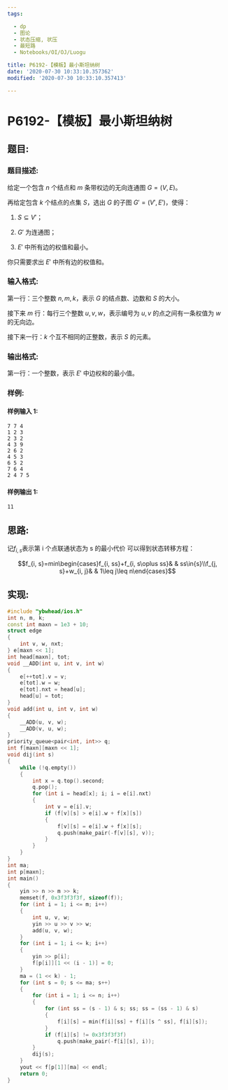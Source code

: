 ```yaml
---
tags:

  - dp
  - 图论
  - 状态压缩, 状压
  - 最短路
  - Notebooks/OI/OJ/Luogu

title: P6192-【模板】最小斯坦纳树
date: '2020-07-30 10:33:10.357362'
modified: '2020-07-30 10:33:10.357413'

---
```


# P6192-【模板】最小斯坦纳树

## 题目:

### 题目描述:

给定一个包含 $n$ 个结点和 $m$ 条带权边的无向连通图 $G=(V, E)$。

再给定包含 $k$ 个结点的点集 $S$，选出 $G$ 的子图 $G'=(V', E')$，使得：

1. $S\subseteq V'$；

2. $G'$ 为连通图；

3. $E'$ 中所有边的权值和最小。

你只需要求出 $E'$ 中所有边的权值和。

### 输入格式:

第一行：三个整数 $n, m, k$，表示 $G$ 的结点数、边数和 $S$ 的大小。

接下来 $m$ 行：每行三个整数 $u, v, w$，表示编号为 $u, v$ 的点之间有一条权值为 $w$ 的无向边。

接下来一行：$k$ 个互不相同的正整数，表示 $S$ 的元素。

### 输出格式:

第一行：一个整数，表示 $E'$ 中边权和的最小值。

### 样例:

#### 样例输入 1:

``` 
7 7 4
1 2 3
2 3 2
4 3 9
2 6 2
4 5 3
6 5 2
7 6 4
2 4 7 5

```

#### 样例输出 1:

``` 
11

```

## 思路:

记$f_{i, s}$表示第 i 个点联通状态为 s 的最小代价
可以得到状态转移方程：

$$f_{i, s}=min\begin{cases}f_{i, ss}+f_{i, s\oplus ss}& & ss\in{s}\\f_{j, s}+w_{i, j}& & 1\leq j\leq n\end{cases}$$

## 实现:

``` cpp
#include "ybwhead/ios.h"
int n, m, k;
const int maxn = 1e3 + 10;
struct edge
{
    int v, w, nxt;
} e[maxn << 1];
int head[maxn], tot;
void __ADD(int u, int v, int w)
{
    e[++tot].v = v;
    e[tot].w = w;
    e[tot].nxt = head[u];
    head[u] = tot;
}
void add(int u, int v, int w)
{
    __ADD(u, v, w);
    __ADD(v, u, w);
}
priority_queue<pair<int, int>> q;
int f[maxn][maxn << 1];
void dij(int s)
{
    while (!q.empty())
    {
        int x = q.top().second;
        q.pop();
        for (int i = head[x]; i; i = e[i].nxt)
        {
            int v = e[i].v;
            if (f[v][s] > e[i].w + f[x][s])
            {
                f[v][s] = e[i].w + f[x][s];
                q.push(make_pair(-f[v][s], v));
            }
        }
    }
}
int ma;
int p[maxn];
int main()
{
    yin >> n >> m >> k;
    memset(f, 0x3f3f3f3f, sizeof(f));
    for (int i = 1; i <= m; i++)
    {
        int u, v, w;
        yin >> u >> v >> w;
        add(u, v, w);
    }
    for (int i = 1; i <= k; i++)
    {
        yin >> p[i];
        f[p[i]][1 << (i - 1)] = 0;
    }
    ma = (1 << k) - 1;
    for (int s = 0; s <= ma; s++)
    {
        for (int i = 1; i <= n; i++)
        {
            for (int ss = (s - 1) & s; ss; ss = (ss - 1) & s)
            {
                f[i][s] = min(f[i][ss] + f[i][s ^ ss], f[i][s]);
            }
            if (f[i][s] != 0x3f3f3f3f)
                q.push(make_pair(-f[i][s], i));
        }
        dij(s);
    }
    yout << f[p[1]][ma] << endl;
    return 0;
}
```

